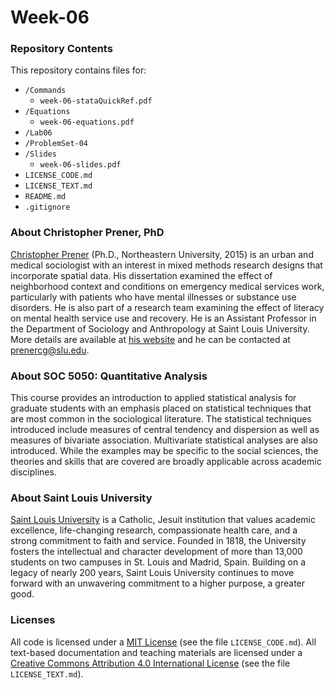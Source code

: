 # Week-06

### Repository Contents
This repository contains files for:
  - `/Commands`
    - `week-06-stataQuickRef.pdf`
  - `/Equations`
    - `week-06-equations.pdf`
  - `/Lab06`
  - `/ProblemSet-04`
  - `/Slides`
    - `week-06-slides.pdf`
  - `LICENSE_CODE.md`
  - `LICENSE_TEXT.md`
  - `README.md`
  - `.gitignore`

### About Christopher Prener, PhD
[Christopher Prener](http://chrisprener.net) (Ph.D., Northeastern University, 2015) is an urban and medical sociologist with an interest in mixed methods research designs that incorporate spatial data. His dissertation examined the effect of neighborhood context and conditions on emergency medical services work, particularly with patients who have mental illnesses or substance use disorders. He is also part of a research team examining the effect of literacy on mental health service use and recovery. He is an Assistant Professor in the Department of Sociology and Anthropology at Saint Louis University. More details are available at [his website](http://www.chrisprener.net) and he can be contacted at [prenercg@slu.edu](mailto:prenercg@slu.edu).

### About SOC 5050: Quantitative Analysis
This course provides an introduction to applied statistical analysis for graduate students with an emphasis placed on statistical techniques that are most common in the sociological literature. The statistical techniques introduced include measures of central tendency and dispersion as well as measures of bivariate association. Multivariate statistical analyses are also introduced. While the examples may be specific to the social sciences, the theories and skills that are covered are broadly applicable across academic disciplines.

### About Saint Louis University
[Saint Louis University](http://wwww.slu.edu) is a Catholic, Jesuit institution that values academic excellence, life-changing research, compassionate health care, and a strong commitment to faith and service. Founded in 1818, the University fosters the intellectual and character development of more than 13,000 students on two campuses in St. Louis and Madrid, Spain. Building on a legacy of nearly 200 years, Saint Louis University continues to move forward with an unwavering commitment to a higher purpose, a greater good.

### Licenses
All code is licensed under a [MIT License](https://opensource.org/licenses/mit-license.php) (see the file `LICENSE_CODE.md`). All text-based documentation and teaching materials are licensed under a [Creative Commons Attribution 4.0 International License](https://creativecommons.org/licenses/by/4.0/) (see the file `LICENSE_TEXT.md`).
